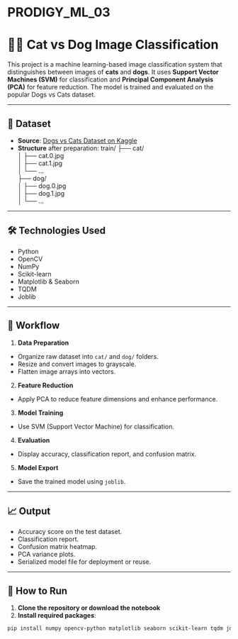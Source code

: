 ﻿# PRODIGY_ML_03
# 🐶🐱 Cat vs Dog Image Classification

This project is a machine learning-based image classification system that distinguishes between images of **cats** and **dogs**. It uses **Support Vector Machines (SVM)** for classification and **Principal Component Analysis (PCA)** for feature reduction. The model is trained and evaluated on the popular Dogs vs Cats dataset.

---

## 📂 Dataset

- **Source**: [Dogs vs Cats Dataset on Kaggle](https://www.kaggle.com/c/dogs-vs-cats/data)
- **Structure** after preparation:
train/
├── cat/                                                 
│ ├── cat.0.jpg                                       
│ ├── cat.1.jpg                                    
│ └── ...                                     
├── dog/                                            
│ ├── dog.0.jpg                                                       
│ ├── dog.1.jpg                                                       
│ └── ...

---

## 🛠️ Technologies Used

- Python
- OpenCV
- NumPy
- Scikit-learn
- Matplotlib & Seaborn
- TQDM
- Joblib

---

## 🔄 Workflow

1. **Data Preparation**
 - Organize raw dataset into `cat/` and `dog/` folders.
 - Resize and convert images to grayscale.
 - Flatten image arrays into vectors.

2. **Feature Reduction**
 - Apply PCA to reduce feature dimensions and enhance performance.

3. **Model Training**
 - Use SVM (Support Vector Machine) for classification.

4. **Evaluation**
 - Display accuracy, classification report, and confusion matrix.

5. **Model Export**
 - Save the trained model using `joblib`.

---

## 📈 Output

- Accuracy score on the test dataset.
- Classification report.
- Confusion matrix heatmap.
- PCA variance plots.
- Serialized model file for deployment or reuse.

---

## 🚀 How to Run

1. **Clone the repository or download the notebook**
2. **Install required packages**:
 ```bash
 pip install numpy opencv-python matplotlib seaborn scikit-learn tqdm joblib

